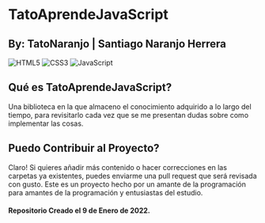 # TatoAprendeJavaScript
## By: TatoNaranjo | Santiago Naranjo Herrera
![HTML5](https://img.shields.io/badge/html5-%23E34F26.svg?style=for-the-badge&logo=html5&logoColor=white)
![CSS3](https://img.shields.io/badge/css3-%231572B6.svg?style=for-the-badge&logo=css3&logoColor=white)
![JavaScript](https://img.shields.io/badge/javascript-%23323330.svg?style=for-the-badge&logo=javascript&logoColor=%23F7DF1E)

## Qué es TatoAprendeJavaScript?

Una biblioteca en la que almaceno el conocimiento adquirido a lo largo del tiempo, para revisitarlo cada vez que se me presentan dudas sobre como implementar las cosas.

## Puedo Contribuir al Proyecto?
Claro! Si quieres añadir más contenido o hacer correcciones en las carpetas ya existentes, puedes enviarme una pull request que será revisada con gusto. Este es un proyecto hecho por un amante de la programación para amantes de la programación y entusiastas del estudio.


#### Repositorio Creado el 9 de Enero de 2022.
